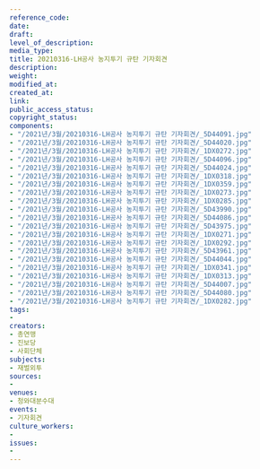 ```yaml
---
reference_code: 
date: 
draft: 
level_of_description: 
media_type: 
title: 20210316-LH공사 농지투기 규탄 기자회견
description: 
weight: 
modified_at: 
created_at: 
link: 
public_access_status: 
copyright_status: 
components:
- "/2021년/3월/20210316-LH공사 농지투기 규탄 기자회견/_5D44091.jpg"
- "/2021년/3월/20210316-LH공사 농지투기 규탄 기자회견/_5D44020.jpg"
- "/2021년/3월/20210316-LH공사 농지투기 규탄 기자회견/_1DX0272.jpg"
- "/2021년/3월/20210316-LH공사 농지투기 규탄 기자회견/_5D44096.jpg"
- "/2021년/3월/20210316-LH공사 농지투기 규탄 기자회견/_5D44024.jpg"
- "/2021년/3월/20210316-LH공사 농지투기 규탄 기자회견/_1DX0318.jpg"
- "/2021년/3월/20210316-LH공사 농지투기 규탄 기자회견/_1DX0359.jpg"
- "/2021년/3월/20210316-LH공사 농지투기 규탄 기자회견/_1DX0273.jpg"
- "/2021년/3월/20210316-LH공사 농지투기 규탄 기자회견/_1DX0285.jpg"
- "/2021년/3월/20210316-LH공사 농지투기 규탄 기자회견/_5D43990.jpg"
- "/2021년/3월/20210316-LH공사 농지투기 규탄 기자회견/_5D44086.jpg"
- "/2021년/3월/20210316-LH공사 농지투기 규탄 기자회견/_5D43975.jpg"
- "/2021년/3월/20210316-LH공사 농지투기 규탄 기자회견/_1DX0271.jpg"
- "/2021년/3월/20210316-LH공사 농지투기 규탄 기자회견/_1DX0292.jpg"
- "/2021년/3월/20210316-LH공사 농지투기 규탄 기자회견/_5D43961.jpg"
- "/2021년/3월/20210316-LH공사 농지투기 규탄 기자회견/_5D44044.jpg"
- "/2021년/3월/20210316-LH공사 농지투기 규탄 기자회견/_1DX0341.jpg"
- "/2021년/3월/20210316-LH공사 농지투기 규탄 기자회견/_1DX0313.jpg"
- "/2021년/3월/20210316-LH공사 농지투기 규탄 기자회견/_5D44007.jpg"
- "/2021년/3월/20210316-LH공사 농지투기 규탄 기자회견/_5D44080.jpg"
- "/2021년/3월/20210316-LH공사 농지투기 규탄 기자회견/_1DX0282.jpg"
tags:
- 
creators:
- 총연맹
- 진보당
- 사회단체
subjects:
- 재벌외투
sources:
- 
venues:
- 청와대분수대
events:
- 기자회견
culture_workers:
- 
issues:
- 
---
```

